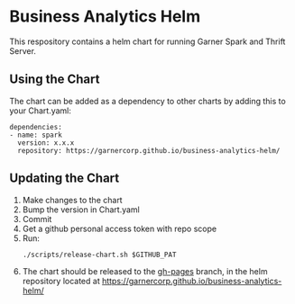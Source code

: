 # Business Analytics Helm
This respository contains a helm chart for running Garner Spark and Thrift Server.

## Using the Chart
The chart can be added as a dependency to other charts by adding this to your Chart.yaml:
```
dependencies:
- name: spark
  version: x.x.x
  repository: https://garnercorp.github.io/business-analytics-helm/
```

## Updating the Chart
1. Make changes to the chart
1. Bump the version in Chart.yaml
1. Commit
1. Get a github personal access token with repo scope
1. Run:
    ```
    ./scripts/release-chart.sh $GITHUB_PAT
    ```
1. The chart should be released to the [gh-pages](https://github.com/GarnerCorp/business-analytics-helm/tree/gh-pages) branch, in the helm repository located at https://garnercorp.github.io/business-analytics-helm/
